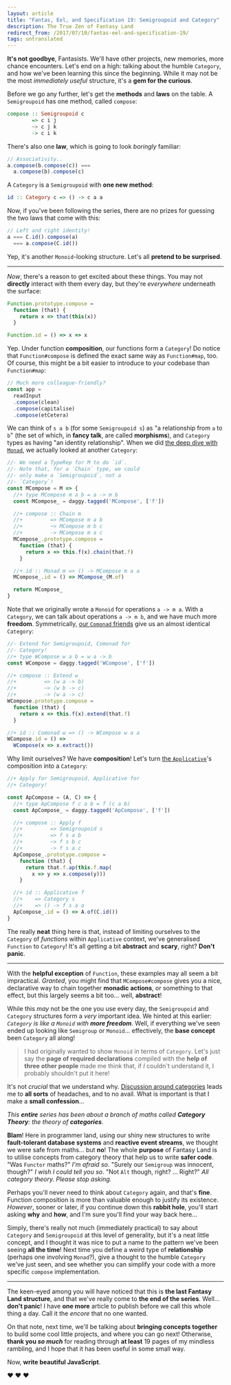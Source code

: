 ```yaml
---
layout: article
title: "Fantas, Eel, and Specification 19: Semigroupoid and Category"
description: The True Zen of Fantasy Land
redirect_from: /2017/07/10/fantas-eel-and-specification-19/
tags: untranslated
---
```


**It's not goodbye**, Fantasists. We'll have other projects, new memories, more chance encounters. Let's end on a high: talking about the humble `Category`, and how we've been learning this since the beginning. While it may not be the most _immediately useful_ structure, it's a **gem for the curious**.

Before we go any further, let's get the **methods** and **laws** on the table. A `Semigroupoid` has one method, called `compose`:

```haskell
compose :: Semigroupoid c
        => c i j
        ~> c j k
        -> c i k
```

There's also one **law**, which is going to look _boringly_ familiar:

```javascript
// Associativity..
a.compose(b.compose(c)) ===
  a.compose(b).compose(c)
```

A `Category` is a `Semigroupoid` with **one new method**:

```haskell
id :: Category c => () -> c a a
```

Now, if you've been following the series, there are no prizes for guessing the two laws that come with this:

```javascript
// Left and right identity!
a === C.id().compose(a)
  === a.compose(C.id())
```

Yep, it's another `Monoid`-looking structure. Let's all **pretend to be surprised**.

---

_Now_, there's a reason to get excited about these things. You may not **directly** interact with them every day, but they're _everywhere_ underneath the surface:

```javascript
Function.prototype.compose =
  function (that) {
    return x => that(this(x))
  }

Function.id = () => x => x
```

Yep. Under function **composition**, our functions form a `Category`! Do notice that `Function#compose` is defined the exact same way as `Function#map`, too. Of course, this might be a bit easier to introduce to your codebase than `Function#map`:

```javascript
// Much more colleague-friendly?
const app =
  readInput
  .compose(clean)
  .compose(capitalise)
  .compose(etCetera)
```

We can think of `s a b` (for some `Semigroupoid s`) as "a relationship from `a` to `b`" (the set of which, in **fancy talk**, are called **morphisms**), and `Category` types as having "an identity relationship". When we did [the deep dive with `Monad`](/2017/06/05/fantas-eel-and-specification-15/), we actually looked at another `Category`:

```javascript
//- We need a TypeRep for M to do `id`.
//- Note that, for a `Chain` type, we could
//- only make a `Semigroupoid`, not a
//- `Category`!
const MCompose = M => {
  //+ type MCompose m a b = a -> m b
  const MCompose_ = daggy.tagged('MCompose', ['f'])

  //+ compose :: Chain m
  //+         => MCompose m a b
  //+         ~> MCompose m b c
  //+         -> MCompose m a c
  MCompose_.prototype.compose =
    function (that) {
      return x => this.f(x).chain(that.f)
    }

  //+ id :: Monad m => () -> MCompose m a a
  MCompose_.id = () => MCompose_(M.of)

  return MCompose_
}
```

Note that we originally wrote a `Monoid` for operations `a -> m a`. With a `Category`, we can talk about operations `a -> m b`, and we have much more **freedom**. Symmetrically, [our `Comonad` friends](/2017/06/19/fantas-eel-and-specification-17/) give us an almost identical `Category`:

```javascript
//- Extend for Semigroupoid, Comonad for
//- Category!
//+ type WCompose w a b = w a -> b
const WCompose = daggy.tagged('WCompose', ['f'])

//+ compose :: Extend w
//+         => (w a -> b)
//+         ~> (w b -> c)
//+         -> (w a -> c)
WCompose.prototype.compose =
  function (that) {
    return x => this.f(x).extend(that.f)
  }

//+ id :: Comonad w => () -> WCompose w a a
WCompose.id = () =>
  WCompose(x => x.extract())
```

Why limit ourselves? We have **composition**! Let's turn [the `Applicative`](/2017/04/17/fantas-eel-and-specification-9/)'s composition into a `Category`:

```javascript
//+ Apply for Semigroupoid, Applicative for
//+ Category!

const ApCompose = (A, C) => {
  //+ type ApCompose f c a b = f (c a b)
  const ApCompose_ = daggy.tagged('ApCompose', ['f'])

  //+ compose :: Apply f
  //+         => Semigroupoid s
  //+         => f s a b
  //+         ~> f s b c
  //+         -> f s a c
  ApCompose_.prototype.compose =
    function (that) {
      return that.f.ap(this.f.map(
        x => y => x.compose(y)))
    }

  //+ id :: Applicative f
  //+    => Category s
  //+    => () -> f s a a
  ApCompose_.id = () => A.of(C.id())
}
```

The really **neat** thing here is that, instead of limiting ourselves to the `Category` of _functions_ within `Applicative` context, we've generalised `Function` to `Category`! It's all getting a bit **abstract** and **scary**, right? **Don't panic**.

---

With the **helpful exception** of `Function`, these examples may all seem a bit impractical. _Granted_, you might find that `MCompose#compose` gives you a nice, declarative way to chain together **monadic actions**, or something to that effect, but this largely seems a bit too... well, **abstract**!

While this _may_ not be the one you use every day, the `Semigroupoid` and `Category` structures form a _very_ important idea. We hinted at this earlier: _`Category` is like a `Monoid` with **more freedom**_. Well, if everything we've seen ended up looking like `Semigroup` or `Monoid`... effectively, the **base concept** been `Category` all along!

> I had originally wanted to show `Monoid` in terms of `Category`. Let's just say the **page of required declarations** compiled with the **help of three other people** made me think that, if _I_ couldn't understand it, I probably shouldn't put it here!

It's not _crucial_ that we understand why. [Discussion around categories](https://graphicallinearalgebra.net/2017/04/16/a-monoid-is-a-category-a-category-is-a-monad-a-monad-is-a-monoid/) leads me to **all sorts** of headaches, and to no avail. What is important is that I make a **small confession**...

_This **entire** series has been about a branch of maths called **Category Theory**: the theory of **categories**_.

**Blam**! Here in programmer land, using our shiny new structures to write **fault-tolerant database systems** and  **reactive event streams**, we thought we were safe from maths... but **no**! The whole **purpose** of Fantasy Land is to utilise concepts from category theory that help us to write **safer code**. "Was `Functor` maths?" _I'm afraid so_. "Surely our `Semigroup` was innocent, though?" _I wish I could tell you so_. "Not `Alt` though, right? ... Right?" _All category theory. Please stop asking._

Perhaps you'll never need to think about `Category` again, and that's **fine**. Function composition is more than valuable enough to justify its existence. _However_, sooner or later, if you continue down this **rabbit hole**, you'll start asking **why** and **how**, and I'm sure you'll find your way back here...

Simply, there's really not much (immediately practical) to say about `Category` and `Semigroupoid` at this level of generality, but it's a neat little concept, and I thought it was nice to put a name to the pattern we've been seeing **all the time**! Next time you define a weird type of **relationship** (perhaps one involving `Monad`?), give a thought to the humble `Category` we've just seen, and see whether you can simplify your code with a more specific `compose` implementation.

---

The keen-eyed among you will have noticed that this is **the last Fantasy Land structure**, and that we've really come to **the end of the series**. Well... **don't panic**! I have **one more** article to publish before we call this whole thing a day. Call it the _encore_ that no one wanted.

On that note, next time, we'll be talking about **bringing concepts together** to build some cool little projects, and where you can go next! Otherwise, **thank you _so much_** for reading through **at least** 19 pages of my mindless rambling, and I hope that it has been useful in some small way.

Now, **write beautiful JavaScript**.

&hearts; &hearts; &hearts;

